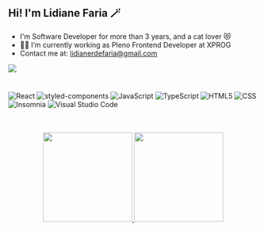 ## Hi! I'm Lidiane Faria 🪄

- I'm Software Developer for more than 3 years, and a cat lover 😻
- 👩‍💻 I’m currently working as Pleno Frontend Developer at XPROG
- Contact me at: lidianerdefaria@gmail.com
<div> 
  <a href="https://www.linkedin.com/in/lidianerfaria" target="_blank"><img src="https://img.shields.io/badge/-LinkedIn-%230077B5?style=for-the-badge&logo=linkedin&logoColor=white" target="_blank"></a>
</div>

#

![React](https://img.shields.io/badge/-React-333333?style=flat&logo=react)
![styled-components](https://img.shields.io/badge/-styled_components-333333?style=flat&logo=styled-components)
![JavaScript](https://img.shields.io/badge/-JavaScript-333333?style=flat&logo=javascript)
![TypeScript](https://img.shields.io/badge/TypeScript-333333?style=flat&logo=typescript&logoColor=blue)
![HTML5](https://img.shields.io/badge/-HTML5-333333?style=flat&logo=HTML5)
![CSS](https://img.shields.io/badge/-CSS-333333?style=flat&logo=CSS3&logoColor=1572B6)
![Insomnia](https://img.shields.io/badge/-Insomnia-333333?style=flat&logo=insomnia)
![Visual Studio Code](https://img.shields.io/badge/-Visual%20Studio%20Code-333333?style=flat&logo=visual-studio-code&logoColor=007ACC)

<br/>
<br/>

<div align='center'>
  <a href="https://github.com/lidianerfaria">
  <img height="180em" src="https://github-readme-stats.vercel.app/api?username=lidianerfaria&show_icons=true&theme=dark&include_all_commits=true&count_private=true"/>
  <img height="180em" src="https://github-readme-stats.vercel.app/api/top-langs/?username=lidianerfaria&layout=compact&langs_count=7&theme=dark"/>
</div>
